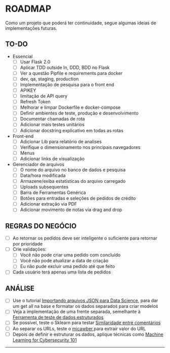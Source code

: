 # ROADMAP

Como um projeto que poderá ter continuidade, segue algumas ideias de implementações futuras.

## TO-DO

- Essencial
   - [ ] Usar Flask 2.0
   - [ ] Aplicar TDD outside In, DDD, BDD no Flask
   - [ ] Ver a questão Pipfile e requirements para docker
   - [ ] dev, qa, staging, production
   - [ ] Implementação de pesquisa para o front end
   - [ ] APIKEY
   - [ ] limitação de API query
   - [ ] Refresh Token
   - [ ] Melhorar e limpar Dockerfile e docker-compose
   - [ ] Definir ambientes de teste, produção e desenvolvimento
   - [ ] Documentar chamadas de rota
   - [ ] Adicionar mais testes unitários
   - [ ] Adicionar docstring explicativo em todas as rotas
- Front-end
   - [ ] Adicionar Lib para relatório de analises
   - [ ] Verifique o dimensionamento nos principais navegadores
   - [ ] Menus
   - [ ] Adicionar links de visualização
- Gerenciador de arquivos
   - [ ] O nome do arquivo no banco de dados e pesquisa
   - [ ] Data/hora modificada
   - [ ] Armazene/exiba estatísticas do arquivo carregado
   - [ ] Uploads subsequentes
   - [ ] Barra de Ferramentas Genérica
   - [ ] Botões para entradas e seleções de pedidos de crédito
   - [ ] Adicionar extração via PDF
   - [ ] Adicionar movimento de notas via drag and drop

## REGRAS DO NEGÓCIO

- [ ] Ao retornar os pedidos deve ser inteligente o suficiente para retornar por prioridade
- [ ] Crie validações:
   - [ ] Você não pode criar uma pedido com concluído
   - [ ] Você não pode atualizar a data de criação
   - [ ] Eu não pude excluir uma pedido até que feito
- [ ] Cada usuário terá apenas uma lista de pedidos

## ANÁLISE

- [ ] Use o tutorial [Importando arquivos JSON para Data Science](https://towardsdatascience.com/lots-of-json-29873d3abfdf), para dar um get all na base e formatar os dados separados para criar modelos
- [ ] Veja a implementação de uma frente separada, semelhante à [Ferramenta de teste de dados estruturados](https://search.google.com/structured-data/testing-tool)
- [ ] Se possível, teste o Sklearn para testar [Similaridade entre comentários](https://medium.com/@octaviofisica/similaridade-entre-coment%C3%A1rios-20d1812b6dc4)
- [ ] Ao separar os URLs, teste o [micawber](https://github.com/coleifer/micawber),para extrair valor do URL
- [ ] Depois de definir e estruturar os dados, aplique técnicas como [Machine Learning for Cybersecurity 101](https://towardsdatascience.com/machine-learning-for-cybersecurity-101-7822b802790b)

***
